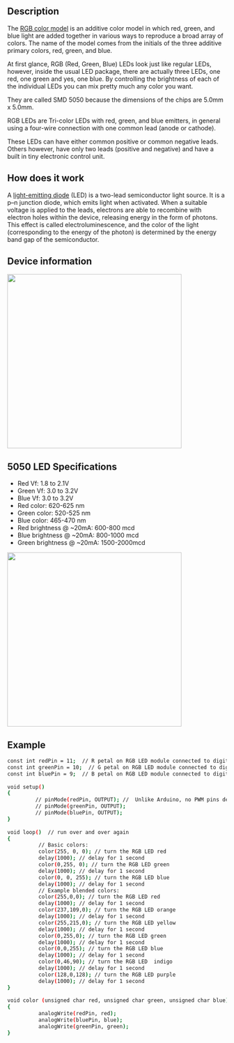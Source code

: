 ## Description
The [RGB color model](https://en.wikipedia.org/wiki/RGB_color_model) is an additive color model in which red, green, and blue light are added together in various ways to reproduce 
a broad array of colors. The name of the model comes from the initials of the three additive primary colors, red, green, and blue.

At first glance, RGB (Red, Green, Blue) LEDs look just like regular LEDs, however, inside the usual LED package, there are actually 
three LEDs, one red, one green and yes, one blue. By controlling the brightness of each of the individual LEDs you can mix pretty much 
any color you want.

They are called SMD 5050 because the dimensions of the chips are 5.0mm x 5.0mm.

RGB LEDs are Tri-color LEDs with red, green, and blue emitters, in general using a four-wire connection with one common lead
(anode or cathode). 

These LEDs can have either common positive or common negative leads. Others however, have only two leads (positive and negative) 
and have a built in tiny electronic control unit. 


## How does it work
A [light-emitting diode](https://en.wikipedia.org/wiki/Light-emitting_diode) (LED) is a two-lead semiconductor light source. It is a p–n junction diode, which emits light when activated. When a suitable voltage is applied to the leads, electrons are able to recombine with electron holes within the device, releasing energy in the form of photons. This effect is called electroluminescence, and the color of the light (corresponding to the energy of the photon) is determined by the energy band gap of the semiconductor.


## Device information

<img style="width:400px;" src="../img/gionji/m4_cookbook/rgb_led_01.jpg">

## 5050 LED Specifications

* Red Vf: 1.8 to 2.1V
* Green Vf: 3.0 to 3.2V
* Blue Vf: 3.0 to 3.2V
* Red color: 620-625 nm
* Green color: 520-525 nm
* Blue color: 465-470 nm
* Red brightness @ ~20mA: 600-800 mcd
* Blue brightness @ ~20mA: 800-1000 mcd
* Green brightness @ ~20mA: 1500-2000mcd

<img style="width:400px;" src="../img/gionji/m4_cookbook/rgb_led_02.gif">


## Example

``` bash
const int redPin = 11;  // R petal on RGB LED module connected to digital pin 11 
const int greenPin = 10;  // G petal on RGB LED module connected to digital pin 9 
const int bluePin = 9;  // B petal on RGB LED module connected to digital pin 10 
  
void setup()
{ 
         // pinMode(redPin, OUTPUT); //  Unlike Arduino, no PWM pins declaration needed in UDOO NEO
         // pinMode(greenPin, OUTPUT);  
         // pinMode(bluePin, OUTPUT); 
}    
  
void loop()  // run over and over again  
{    
          // Basic colors:  
          color(255, 0, 0); // turn the RGB LED red 
          delay(1000); // delay for 1 second  
          color(0,255, 0); // turn the RGB LED green  
          delay(1000); // delay for 1 second  
          color(0, 0, 255); // turn the RGB LED blue  
          delay(1000); // delay for 1 second 
          // Example blended colors:  
          color(255,0,0); // turn the RGB LED red  
          delay(1000); // delay for 1 second  
          color(237,109,0); // turn the RGB LED orange  
          delay(1000); // delay for 1 second  
          color(255,215,0); // turn the RGB LED yellow  
          delay(1000); // delay for 1 second  
          color(0,255,0); // turn the RGB LED green  
          delay(1000); // delay for 1 second 
          color(0,0,255); // turn the RGB LED blue  
          delay(1000); // delay for 1 second
          color(0,46,90); // turn the RGB LED  indigo 
          delay(1000); // delay for 1 second
          color(128,0,128); // turn the RGB LED purple  
          delay(1000); // delay for 1 second
}     
  
void color (unsigned char red, unsigned char green, unsigned char blue)     // the color generating function  
{    
          analogWrite(redPin, red);   
          analogWrite(bluePin, blue); 
          analogWrite(greenPin, green); 
}
```

